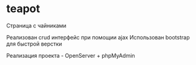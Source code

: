 # teapot
Страница с чайниками

Реализован crud интерфейс при помощии ajax
Использован bootstrap для быстрой верстки

Реализация проекта - OpenServer + phpMyAdmin
